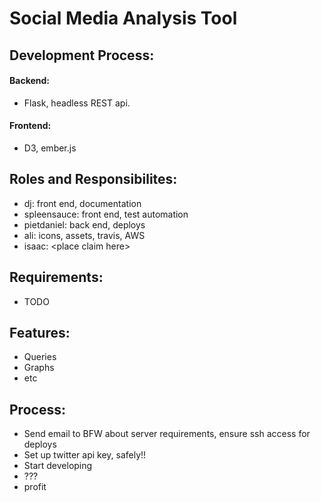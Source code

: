 # Social Media Analysis Tool

## Development Process:

#### Backend:
- Flask, headless REST api. 

#### Frontend:
- D3, ember.js

## Roles and Responsibilites:
- dj: front end, documentation
- spleensauce: front end, test automation
- pietdaniel: back end, deploys
- ali: icons, assets, travis, AWS
- isaac: \<place claim here\>


## Requirements:
- TODO

## Features:
- Queries
- Graphs
- etc

## Process:
- Send email to BFW about server requirements, ensure ssh access for deploys
- Set up twitter api key, safely!!
- Start developing
- ???
- profit
